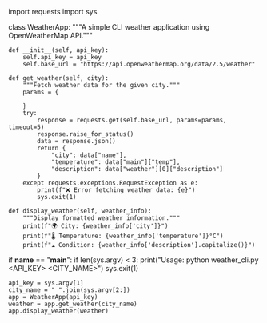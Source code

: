 import requests
import sys

class WeatherApp:
    """A simple CLI weather application using OpenWeatherMap API."""

    def __init__(self, api_key):
        self.api_key = api_key
        self.base_url = "https://api.openweathermap.org/data/2.5/weather"

    def get_weather(self, city):
        """Fetch weather data for the given city."""
        params = {
    
        }
        try:
            response = requests.get(self.base_url, params=params, timeout=5)
            response.raise_for_status()
            data = response.json()
            return {
                "city": data["name"],
                "temperature": data["main"]["temp"],
                "description": data["weather"][0]["description"]
            }
        except requests.exceptions.RequestException as e:
            print(f"❌ Error fetching weather data: {e}")
            sys.exit(1)

    def display_weather(self, weather_info):
        """Display formatted weather information."""
        print(f"🌍 City: {weather_info['city']}")
        print(f"🌡️ Temperature: {weather_info['temperature']}°C")
        print(f"☁️ Condition: {weather_info['description'].capitalize()}")

if __name__ == "__main__":
    if len(sys.argv) < 3:
        print("Usage: python weather_cli.py <API_KEY> <CITY_NAME>")
        sys.exit(1)

    api_key = sys.argv[1]
    city_name = " ".join(sys.argv[2:])
    app = WeatherApp(api_key)
    weather = app.get_weather(city_name)
    app.display_weather(weather)
